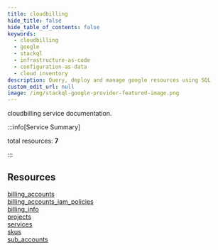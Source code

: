 ```yaml
---
title: cloudbilling
hide_title: false
hide_table_of_contents: false
keywords:
  - cloudbilling
  - google
  - stackql
  - infrastructure-as-code
  - configuration-as-data
  - cloud inventory
description: Query, deploy and manage google resources using SQL
custom_edit_url: null
image: /img/stackql-google-provider-featured-image.png
---
```


cloudbilling service documentation.

:::info[Service Summary]

total resources: __7__  

:::

## Resources
<div class="row">
<div class="providerDocColumn">
<a href="/services/cloudbilling/billing_accounts/">billing_accounts</a><br />
<a href="/services/cloudbilling/billing_accounts_iam_policies/">billing_accounts_iam_policies</a><br />
<a href="/services/cloudbilling/billing_info/">billing_info</a><br />
<a href="/services/cloudbilling/projects/">projects</a>
</div>
<div class="providerDocColumn">
<a href="/services/cloudbilling/services/">services</a><br />
<a href="/services/cloudbilling/skus/">skus</a><br />
<a href="/services/cloudbilling/sub_accounts/">sub_accounts</a>
</div>
</div>
